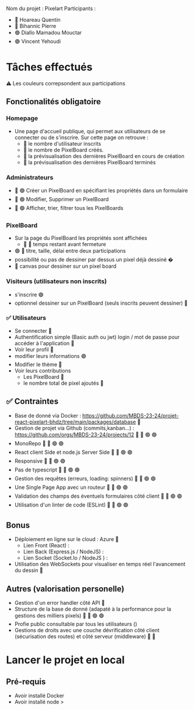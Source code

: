 

Nom du projet : Pixelart
Participants : 
- 🔵 Hoareau Quentin 
- 🔴 Bihannic Pierre 
- 🟢 Diallo Mamadou Mouctar 
- 🟣 Vincent Yehoudi 

# Tâches effectués 
⚠️ Les couleurs correpsondent aux participations 

## Fonctionalités obligatoire 
### Homepage
- Une page d'accueil publique, qui permet aux utilisateurs de se connecter ou de s'inscrire. Sur cette page on retrouve :
  - 🔴 le nombre d'utilisateur inscrits 
  - 🔴 le nombre de PixelBoard créés. 
  - 🔴 la prévisualisation des dernières PixelBoard en cours de création 
  - 🔴 la prévisualisation des dernières PixelBoard terminés 

### Administrateurs
- 🔴 🟢 Créer un PixelBoard en spécifiant les propriétés dans un formulaire 
- 🔴 🟢 Modifier, Supprimer un PixelBoard 
- 🔴 🟢 Afficher, trier, filtrer tous les PixelBoards 

### PixelBoard
- Sur la page du PixelBoard les propriétés sont affichées 
  - 🔵 🔴 temps restant avant fermeture 
- 🟣 🔵 titre, taille, délai entre deux participations 
- possibilité ou pas de dessiner par dessus un pixel déjà dessiné �
- 🔵 canvas pour dessiner sur un pixel board 

### Visiteurs (utilisateurs non inscrits) 
- s'inscrire 🟣
- optionnel dessiner sur un PixelBoard (seuls inscrits peuvent dessiner) 🔴

### ✅ Utilisateurs
- Se connecter 🔴
- Authentification simple (Basic auth ou jwt) login / mot de passe pour accéder à l'application 🔴
- Voir leur profil 🔵
- modifier leurs informations 🟣
- Modifier le thème 🔴
- Voir leurs contributions 
  - Les PixelBoard 🔵
  - le nombre total de pixel ajoutés 🔵


## ✅ Contraintes 
- Base de donné via Docker : https://github.com/MBDS-23-24/projet-react-pixelart-bhdz/tree/main/packages/database 🔵
- Gestion de projet via Github (commits,kanban...) : https://github.com/orgs/MBDS-23-24/projects/12 🔵 🔴 🟢 🟣
- MonoRepo 🔵 🔴 🟢 🟣
- React client Side et node.js Server Side 🔵 🔴 🟢 🟣
- Responsive 🔵 🔴 🟢 🟣
- Pas de typescript 🔵 🔴 🟢 🟣
- Gestion des requêtes (erreurs, loading: spinners) 🔵 🔴 🟢 🟣
- Une Single Page App avec un routeur 🔵 🔴 🟢 🟣
- Validation des champs des éventuels formulaires côté client 🔵 🔴 🟢 🟣
- Utilisation d'un linter de code (ESLint) 🔵 🔴 🟢 🟣


## Bonus 
- Déploiement en ligne sur le cloud : Azure 🔵
  - Lien Front (React) :
  - Lien Back (Express.js / NodeJS) :
  - Lien Socket (Socket.Io / NodeJS ) :
- Utilisation des WebSockets pour visualiser en temps réel l'avancement du dessin 🔵


## Autres (valorisation personelle)
- Gestion d'un error handler côté API 🔵
- Structure de la base de donné (adapaté à la performance pour la gestions des milliers pixels) 🔵 🔴 🟢 🟣
- Profie public consultable par tous les utilisateurs ()
- Gestions de droits avec une couche dévrification côté client (sécurisation des routes) et côté serveur (middleware) 🔵 🔴

# Lancer le projet en local
## Pré-requis 
- Avoir installé Docker
- Avoir installé node >



